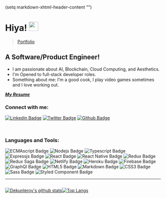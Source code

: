 (setq markdown-xhtml-header-content
      "<style type='text/css'>
.row { display: flex; flex-direction: row }
</style>")

# Hiya! <img src="https://media.giphy.com/media/hvRJCLFzcasrR4ia7z/giphy.gif" width="30px">

> [Portfolio]

## A Software/Product Engineer!
- I am passionate about AI, Blockchain, Cloud Computing, and Aesthetics.
- I'm Opened to full-stack developer roles.
- Something about me: I'm a good cook, I play video games sometimes and I love working out.

[**_My Resume_**](https://docs.google.com/document/d/1j6F3COcroHSoQyjcMvuQ_aZto5n8ynOLg3Tj6xTiquk/edit?usp=sharing)

### Connect with me:

[![Linkedin Badge](https://img.shields.io/badge/LinkedIn-0077B5?style=for-the-badge&logo=linkedin&logoColor=white&link=https://www.linkedin.com/in/m-bakr/)](https://www.linkedin.com/in/sadebanjo/)
[![Twitter Badge](https://img.shields.io/badge/Twitter-1DA1F2?style=for-the-badge&logo=twitter&logoColor=white&link=https://twitter.com/bkshjs)](https://twitter.com/sublimeaker)
[![Github Badge](https://img.shields.io/badge/GitHub-330F63?style=for-the-badge&logo=github&logoColor=white&link=https://github.com/dekunleroy)](https://github.com/dekunleroy)

<br />

### Languages and Tools:
![ECMAscript Badge](https://img.shields.io/badge/ECMAScript-F7DF1E?style=for-the-badge&logo=javascript&logoColor=black)
![Nodejs Badge](https://img.shields.io/badge/Node.js-43853D?style=for-the-badge&logo=node.js&logoColor=white)
![Typescript Badge](https://img.shields.io/badge/TypeScript-007ACC?style=for-the-badge&logo=typescript&logoColor=white)
![Expressjs Badge](https://img.shields.io/badge/Express.js-404D59?style=for-the-badge)
![React Badge](https://img.shields.io/badge/React-20232A?style=for-the-badge&logo=react&logoColor=61DAFB)
![React Native Badge](https://img.shields.io/badge/ReactNative-20232A?style=for-the-badge&logo=react&logoColor=61DAFB)
![Redux Badge](https://img.shields.io/badge/Redux-593D88?style=for-the-badge&logo=redux&logoColor=white)
![Redux Saga Badge](https://img.shields.io/badge/ReduxSaga-593D88?style=for-the-badge&logo=redux-saga&logoColor=white)
![Netlify Badge](https://img.shields.io/badge/Netlify-00C7B7?style=for-the-badge&logo=netlify&logoColor=white)
![Heroku Badge](https://img.shields.io/badge/Heroku-430098?style=for-the-badge&logo=heroku&logoColor=white)
![Firebase Badge](https://img.shields.io/badge/Firebase-000000?style=for-the-badge&logo=firebase&logoColor=F7DF1E)
![GraphQl Badge](https://img.shields.io/badge/GraphQl-000000?style=for-the-badge&logo=graphql&logoColor=pink)
![HTML5 Badge](https://img.shields.io/badge/HTML5-E34F26?style=for-the-badge&logo=html5&logoColor=white)
![Markdown Badge](https://img.shields.io/badge/Markdown-000000?style=for-the-badge&logo=markdown&logoColor=white)
![CSS3 Badge](https://img.shields.io/badge/CSS3-1572B6?style=for-the-badge&logo=css3&logoColor=white)
![Sass Badge](https://img.shields.io/badge/Sass-CC6699?style=for-the-badge&logo=sass&logoColor=white)
![Styled Component Badge](https://img.shields.io/badge/StyledComponent-000000?style=for-the-badge&logo=styled-components)





---

<div class="row">
<br />
<br />

[![Dekunleroy's github stats](https://github-readme-stats.vercel.app/api?username=dekunleroy&sshow_icons=true_color=fff&icon_color=79ff97&text_color=9f9f9f&bg_color=151515)](https://github.com/dekunleroy/github-readme-stats)

<br />
<br />

[![Top Langs](https://github-readme-stats.vercel.app/api/top-langs/?username=dekunleroy&show_icons=true&theme=radical&layout=compact)](https://github.com/dekunleroy/github-readme-stats)
</div>

[Portfolio]: https://sublimeaker.com/
[LinkedIn]: https://www.linkedin.com/in/sadebanjo/
[Twitter]: https://twitter.com/sublimeaker
